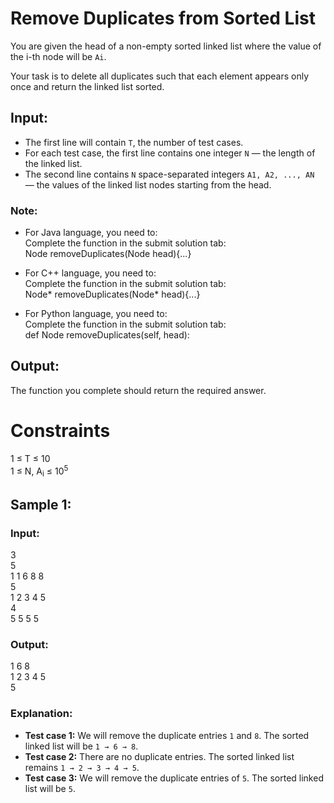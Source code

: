 # Remove Duplicates from Sorted List

You are given the head of a non-empty sorted linked list where the value of the i-th node will be `Ai`. 

Your task is to delete all duplicates such that each element appears only once and return the linked list sorted.

## Input:
- The first line will contain `T`, the number of test cases. 
- For each test case, the first line contains one integer `N` — the length of the linked list. 
- The second line contains `N` space-separated integers `A1, A2, ..., AN` — the values of the linked list nodes starting from the head.

### Note:

- For Java language, you need to:  
  Complete the function in the submit solution tab:  
  Node removeDuplicates(Node head){...}
 
 
- For C++ language, you need to:  
  Complete the function in the submit solution tab:  
  Node* removeDuplicates(Node* head){...}

 
- For Python language, you need to:  
  Complete the function in the submit solution tab:  
  def Node removeDuplicates(self, head):

## Output:
The function you complete should return the required answer.

# Constraints
1 ≤ T ≤ 10  
1 ≤ N, A<sub>i</sub> ≤ 10<sup>5</sup>


## Sample 1:

### Input:
3  
5  
1 1 6 8 8  
5  
1 2 3 4 5  
4  
5 5 5 5

### Output:
1 6 8   
1 2 3 4 5   
5

### Explanation:
- **Test case 1:** We will remove the duplicate entries `1` and `8`. The sorted linked list will be `1 → 6 → 8`.
- **Test case 2:** There are no duplicate entries. The sorted linked list remains `1 → 2 → 3 → 4 → 5`.
- **Test case 3:** We will remove the duplicate entries of `5`. The sorted linked list will be `5`.
